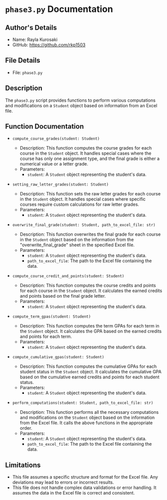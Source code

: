 # `phase3.py` Documentation

## Author's Details
- Name: Rayla Kurosaki
- GitHub: https://github.com/rkp1503

## File Details
- File: `phase3.py`

## Description
The `phase3.py` script provides functions to perform various computations and modifications on a `Student` object based on information from an Excel file.

## Function Documentation

- `compute_course_grades(student: Student)`
    - Description: This function computes the course grades for each course in the `Student` object. It handles special cases where the course has only one assignment type, and the final grade is either a numerical value or a letter grade.
    - Parameters:
        - `student`: A `Student` object representing the student's data.

- `setting_raw_letter_grades(student: Student)`
    - Description: This function sets the raw letter grades for each course in the `Student` object. It handles special cases where specific courses require custom calculations for raw letter grades.
    - Parameters:
        - `student`: A `Student` object representing the student's data.

- `overwrite_final_grade(student: Student, path_to_excel_file: str)`
    - Description: This function overwrites the final grade for each course in the `Student` object based on the information from the "overwrite_final_grade" sheet in the specified Excel file.
    - Parameters:
        - `student`: A `Student` object representing the student's data.
        - `path_to_excel_file`: The path to the Excel file containing the data.

- `compute_course_credit_and_points(student: Student)`
    - Description: This function computes the course credits and points for each course in the `Student` object. It calculates the earned credits and points based on the final grade letter.
    - Parameters:
        - `student`: A `Student` object representing the student's data.

- `compute_term_gpas(student: Student)`
    - Description: This function computes the term GPAs for each term in the `Student` object. It calculates the GPA based on the earned credits and points for each term.
    - Parameters:
        - `student`: A `Student` object representing the student's data.

- `compute_cumulative_gpas(student: Student)`
    - Description: This function computes the cumulative GPAs for each student status in the `Student` object. It calculates the cumulative GPA based on the cumulative earned credits and points for each student status.
    - Parameters:
        - `student`: A `Student` object representing the student's data.

- `perform_computations(student: Student, path_to_excel_file: str)`
    - Description: This function performs all the necessary computations and modifications on the `Student` object based on the information from the Excel file. It calls the above functions in the appropriate order.
    - Parameters:
        - `student`: A `Student` object representing the student's data.
        - `path_to_excel_file`: The path to the Excel file containing the data.

## Limitations

- This file assumes a specific structure and format for the Excel file. Any deviations may lead to errors or incorrect results.
- This file does not handle complex data validations or error handling. It assumes the data in the Excel file is correct and consistent.
